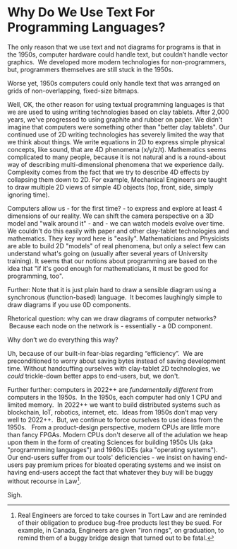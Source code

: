 # Why Do We Use Text For Programming Languages?
The only reason that we use text and not diagrams for programs is that in the 1950s, computer hardware could handle text, but couldn’t handle vector graphics.  We developed more modern technologies for non-programmers, but, programmers themselves are still stuck in the 1950s.

Worse yet, 1950s computers could only handle text that was arranged on grids of non-overlapping, fixed-size bitmaps.

Well, OK, the other reason for using textual programming languages is that we are used to using writing technologies based on clay tablets.  After 2,000 years, we've progressed to using graphite and rubber on paper.  We didn't imagine that computers were something other than "better clay tablets".  Our continued use of 2D writing technologies has severely limited the way that we think about things.  We write equations in 2D to express simple physical concepts, like sound, that are 4D phenomena (x/y/z/t).  Mathematics seems complicated to many people, because it is not natural and is a round-about way of describing multi-dimensional phenomena that we experience daily.  Complexity comes from the fact that we try to describe 4D effects by collapsing them down to 2D.  For example, Mechanical Engineers are taught to draw multiple 2D views of simple 4D objects (top, front, side, simply ignoring time).

Computers allow us - for the first time? - to express and explore at least 4 dimensions of our reality.  We can shift the camera perspective on a 3D model and "walk around it" - and - we can watch models evolve over time.  We couldn't do this easily with paper and other clay-tablet technologies and mathematics.  They key word here is "easily".  Mathematicians and Physicists are able to build 2D "models" of real phenomena, but only a select few can understand what's going on (usually after several years of University training).  It seems that our notions about programming are based on the idea that "if it's good enough for mathematicians, it must be good for programming, too".
 
Further: Note that it is just plain hard to draw a sensible diagram using a synchronous (function-based) language.  It becomes laughingly simple to draw diagrams if you use 0D components.  

Rhetorical question: why can we draw diagrams of computer networks?  Because each node on the network is - essentially - a 0D component.  

Why don’t we do everything this way?  

Uh, because of our built-in fear-bias regarding “efficiency”.  We are preconditioned to worry about saving bytes instead of saving development time.  Without handcuffing ourselves with clay-tablet 2D technologies, we *could* trickle-down better apps to end-users, but, we don't.
  
Further further: computers in 2022++ are *fundamentally different* from computers in the 1950s.  In the 1950s, each computer had only 1 CPU and limited memory.  In 2022++ we want to build distributed systems such as blockchain, IoT, robotics, internet, etc.  Ideas from 1950s don’t map very well to 2022++.  But, we continue to force ourselves to use ideas from the 1950s.   From a product-design perspective, modern CPUs are little more than fancy FPGAs.  Modern CPUs don't deserve all of the adulation we heap upon them in the form of creating Sciences for building 1950s UIs (aka "programmming languages") and 1960s IDEs (aka "operating systems").  Our end-users suffer from our tools' deficiencies - we insist on having end-users pay premium prices for bloated operating systems and we insist on having end-users accept the fact that whatever they buy will be buggy without recourse in Law[^engineeringlaw].

[^engineeringlaw]: Real Engineers are forced to take courses in Tort Law and are reminded of their obligation to produce bug-free products lest they be sued.  For example, in Canada, Engineers are given "iron rings", on graduation, to remind them of a buggy bridge design that turned out to be fatal.

Sigh.